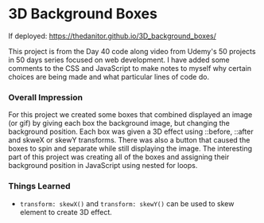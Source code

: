 # 3D Background Boxes

If deployed: https://thedanitor.github.io/3D_background_boxes/

This project is from the Day 40 code along video from Udemy's 50 projects in 50 days series focused on web development. I have added some comments to the CSS and JavaScript to make notes to myself why certain choices are being made and what particular lines of code do.

### Overall Impression

For this project we created some boxes that combined displayed an image (or gif) by giving each box the background image, but changing the background position. Each box was given a 3D effect using ::before, ::after and skweX or skewY transforms. There was also a button that caused the boxes to spin and separate while still displaying the image. The interesting part of this project was creating all of the boxes and assigning their background position in JavaScript using nested for loops. 

### Things Learned

* ```transform: skewX()``` and ```transform: skewY()``` can be used to skew element to create 3D effect.